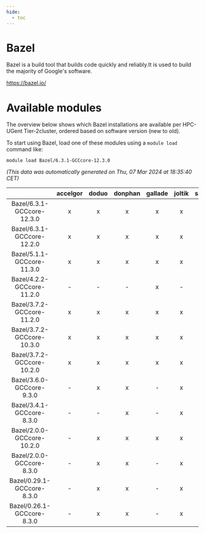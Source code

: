 ```yaml
---
hide:
  - toc
---
```


Bazel
=====


Bazel is a build tool that builds code quickly and reliably.It is used to build the majority of Google's software.

https://bazel.io/
# Available modules


The overview below shows which Bazel installations are available per HPC-UGent Tier-2cluster, ordered based on software version (new to old).

To start using Bazel, load one of these modules using a `module load` command like:

```shell
module load Bazel/6.3.1-GCCcore-12.3.0
```

*(This data was automatically generated on Thu, 07 Mar 2024 at 18:35:40 CET)*  

| |accelgor|doduo|donphan|gallade|joltik|skitty|
| :---: | :---: | :---: | :---: | :---: | :---: | :---: |
|Bazel/6.3.1-GCCcore-12.3.0|x|x|x|x|x|x|
|Bazel/6.3.1-GCCcore-12.2.0|x|x|x|x|x|x|
|Bazel/5.1.1-GCCcore-11.3.0|x|x|x|x|x|x|
|Bazel/4.2.2-GCCcore-11.2.0|-|-|-|x|-|-|
|Bazel/3.7.2-GCCcore-11.2.0|x|x|x|x|x|x|
|Bazel/3.7.2-GCCcore-10.3.0|x|x|x|x|x|x|
|Bazel/3.7.2-GCCcore-10.2.0|x|x|x|x|x|x|
|Bazel/3.6.0-GCCcore-9.3.0|-|x|x|-|x|x|
|Bazel/3.4.1-GCCcore-8.3.0|-|-|x|-|x|x|
|Bazel/2.0.0-GCCcore-10.2.0|-|x|x|x|x|x|
|Bazel/2.0.0-GCCcore-8.3.0|-|x|x|-|x|x|
|Bazel/0.29.1-GCCcore-8.3.0|-|x|x|-|x|x|
|Bazel/0.26.1-GCCcore-8.3.0|-|x|x|-|x|x|
